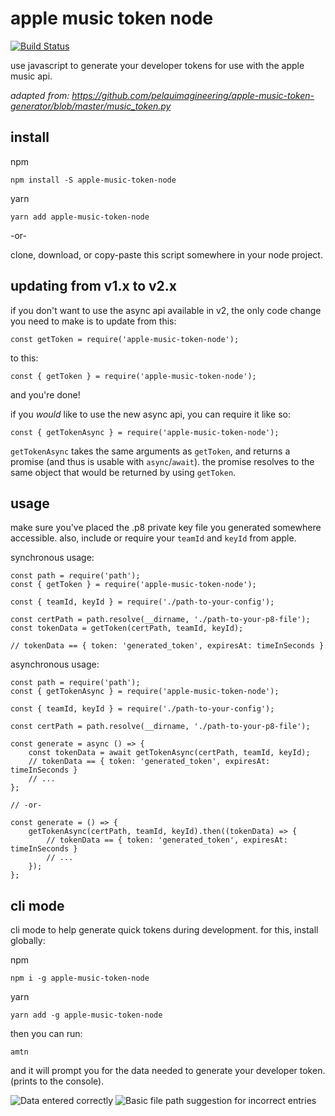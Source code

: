 # apple music token node

[![Build Status](https://travis-ci.org/sheminusminus/apple-music-token-node.svg?branch=master)](https://travis-ci.org/sheminusminus/apple-music-token-node)

use javascript to generate your developer tokens for use with the apple music api.

*adapted from: https://github.com/pelauimagineering/apple-music-token-generator/blob/master/music_token.py*

## install


npm

```
npm install -S apple-music-token-node
```

yarn
```
yarn add apple-music-token-node
```

-or-

clone, download, or copy-paste this script somewhere in your node project.


## updating from v1.x to v2.x


if you don't want to use the async api available in v2, the only code change you need to make is to update from this:

```
const getToken = require('apple-music-token-node');
```

to this:

```
const { getToken } = require('apple-music-token-node');
```

and you're done!

if you *would* like to use the new async api, you can require it like so:

```
const { getTokenAsync } = require('apple-music-token-node');
```

`getTokenAsync` takes the same arguments as `getToken`, and returns a promise (and thus is usable with `async`/`await`). the promise resolves to the same object that would be returned by using `getToken`.


## usage


make sure you've placed the .p8 private key file you generated somewhere accessible. also, include or require your `teamId` and `keyId` from apple.

synchronous usage:

```
const path = require('path');
const { getToken } = require('apple-music-token-node');

const { teamId, keyId } = require('./path-to-your-config');

const certPath = path.resolve(__dirname, './path-to-your-p8-file');
const tokenData = getToken(certPath, teamId, keyId);

// tokenData == { token: 'generated_token', expiresAt: timeInSeconds }
```

asynchronous usage:

```
const path = require('path');
const { getTokenAsync } = require('apple-music-token-node');

const { teamId, keyId } = require('./path-to-your-config');

const certPath = path.resolve(__dirname, './path-to-your-p8-file');

const generate = async () => {
    const tokenData = await getTokenAsync(certPath, teamId, keyId);
    // tokenData == { token: 'generated_token', expiresAt: timeInSeconds }
    // ...
};

// -or-

const generate = () => {
    getTokenAsync(certPath, teamId, keyId).then((tokenData) => {
        // tokenData == { token: 'generated_token', expiresAt: timeInSeconds }
        // ...
    });
};

```

## cli mode


cli mode to help generate quick tokens during development. for this, install globally:

npm

```
npm i -g apple-music-token-node
```

yarn

```
yarn add -g apple-music-token-node
```

then you can run:

```
amtn
```

and it will prompt you for the data needed to generate your developer token.
(prints to the console).

![Data entered correctly](https://i.imgur.com/Z9yXFte.png)
![Basic file path suggestion for incorrect entries](https://i.imgur.com/nUunmcI.png)
